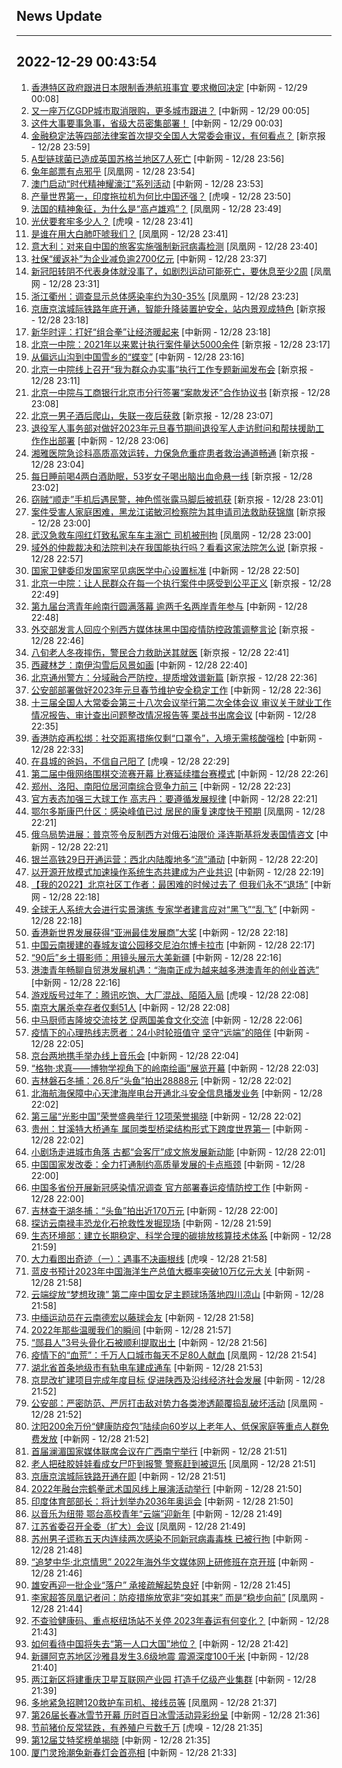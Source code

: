 ## News Update
---
2022-12-29 00:43:54
---
1. <a target="_blank" href="http://www.chinanews.com//dwq/2022/12-29/9923352.shtml">香港特区政府跟进日本限制香港航班事宜 要求撤回决定</a> [中新网 - 12/29 00:08]
2. <a target="_blank" href="http://www.chinanews.com//cj/2022/12-29/9923351.shtml">又一座万亿GDP城市取消限购，更多城市跟进？</a> [中新网 - 12/29 00:05]
3. <a target="_blank" href="http://www.chinanews.com//gn/2022/12-29/9923350.shtml">这件大事要事急事，省级大员密集部署！</a> [中新网 - 12/29 00:03]
4. <a target="_blank" href="https://www.bjnews.com.cn/detail-167223907514403.html">金融稳定法等四部法律案首次提交全国人大常委会审议，有何看点？</a> [新京报 - 12/28 23:59]
5. <a target="_blank" href="http://www.chinanews.com//gj/2022/12-28/9923349.shtml">A型链球菌已造成英国苏格兰地区7人死亡</a> [中新网 - 12/28 23:56]
6. <a target="_blank" href="https://news.ifeng.com/c/8M7gPnPxo11">兔年邮票有点邪乎</a> [凤凰网 - 12/28 23:54]
7. <a target="_blank" href="http://www.chinanews.com//dwq/2022/12-28/9923348.shtml">澳门启动“时代精神耀濠江”系列活动</a> [中新网 - 12/28 23:53]
8. <a target="_blank" href="https://www.huxiu.com/article/754556.html">产量世界第一，印度拖拉机为何比中国还强？</a> [虎嗅 - 12/28 23:50]
9. <a target="_blank" href="https://news.ifeng.com/c/8M7gaga14wn">法国的精神象征，为什么是“高卢雄鸡”？</a> [凤凰网 - 12/28 23:49]
10. <a target="_blank" href="https://www.huxiu.com/article/755010.html">光伏要套牢多少人？</a> [虎嗅 - 12/28 23:41]
11. <a target="_blank" href="https://news.ifeng.com/c/8M7gPnPxnxj">是谁在用大白肺吓唬我们？</a> [凤凰网 - 12/28 23:41]
12. <a target="_blank" href="https://news.ifeng.com/c/8M7g7v621TZ">意大利：对来自中国的旅客实施强制新冠病毒检测</a> [凤凰网 - 12/28 23:40]
13. <a target="_blank" href="http://www.chinanews.com//cj/2022/12-28/9923347.shtml">社保“缓返补”为企业减负逾2700亿元</a> [中新网 - 12/28 23:37]
14. <a target="_blank" href="https://news.ifeng.com/c/8M7g7v621S5">新冠阳转阴不代表身体就没事了，如剧烈运动可能死亡，要休息至少2周</a> [凤凰网 - 12/28 23:31]
15. <a target="_blank" href="https://news.ifeng.com/c/8M7f5nVLpKq">浙江衢州：调查显示总体感染率约为30-35%</a> [凤凰网 - 12/28 23:23]
16. <a target="_blank" href="https://www.bjnews.com.cn/detail-167223491514333.html">京唐京滨城际铁路年底开通，智能升降装置护安全，站内景观成特色</a> [新京报 - 12/28 23:18]
17. <a target="_blank" href="http://www.chinanews.com//cj/2022/12-28/9923345.shtml">新华时评：打好“组合拳”让经济暖起来</a> [中新网 - 12/28 23:18]
18. <a target="_blank" href="https://www.bjnews.com.cn/detail-1672241279169508.html">北京一中院：2021年以来累计执行案件量达5000余件</a> [新京报 - 12/28 23:17]
19. <a target="_blank" href="http://www.chinanews.com//sh/2022/12-28/9923344.shtml">从偏远山沟到中国雪乡的“蝶变”</a> [中新网 - 12/28 23:16]
20. <a target="_blank" href="https://www.bjnews.com.cn/detail-1672241288168325.html">北京一中院线上召开“我为群众办实事”执行工作专题新闻发布会</a> [新京报 - 12/28 23:11]
21. <a target="_blank" href="https://www.bjnews.com.cn/detail-1672241321168326.html">北京一中院与工商银行北京市分行签署“案款发还”合作协议书</a> [新京报 - 12/28 23:08]
22. <a target="_blank" href="https://www.bjnews.com.cn/detail-1672241333169509.html">北京一男子酒后爬山，失联一夜后获救</a> [新京报 - 12/28 23:07]
23. <a target="_blank" href="http://www.chinanews.com//gn/2022/12-28/9923343.shtml">退役军人事务部对做好2023年元旦春节期间退役军人走访慰问和帮扶援助工作作出部署</a> [中新网 - 12/28 23:06]
24. <a target="_blank" href="https://www.bjnews.com.cn/detail-1672241349169510.html">湘雅医院急诊科高质高效运转，力保急危重症患者救治通道畅通</a> [新京报 - 12/28 23:04]
25. <a target="_blank" href="https://www.bjnews.com.cn/detail-1672241357168327.html">每日睡前喝4两白酒助眠，53岁女子喝出脑出血命悬一线</a> [新京报 - 12/28 23:02]
26. <a target="_blank" href="https://www.bjnews.com.cn/detail-1672241372168328.html">窃贼“顺走”手机后遇民警，神色慌张露马脚后被抓获</a> [新京报 - 12/28 23:01]
27. <a target="_blank" href="https://www.bjnews.com.cn/detail-1672241380169511.html">案件受害人家庭困难，黑龙江诺敏河检察院为其申请司法救助获锦旗</a> [新京报 - 12/28 23:00]
28. <a target="_blank" href="https://news.ifeng.com/c/8M7dmAAz5SQ">武汉急救车闯红灯致私家车车主溺亡 司机被刑拘</a> [凤凰网 - 12/28 23:00]
29. <a target="_blank" href="https://www.bjnews.com.cn/detail-1672241401168329.html">域外的仲裁裁决和法院判决在我国能执行吗？看看这家法院怎么说</a> [新京报 - 12/28 22:57]
30. <a target="_blank" href="http://www.chinanews.com//gn/2022/12-28/9923342.shtml">国家卫健委印发国家罕见病医学中心设置标准</a> [中新网 - 12/28 22:50]
31. <a target="_blank" href="https://www.bjnews.com.cn/detail-1672241427168330.html">北京一中院：让人民群众在每一个执行案件中感受到公平正义</a> [新京报 - 12/28 22:49]
32. <a target="_blank" href="http://www.chinanews.com//gn/2022/12-28/9923341.shtml">第九届台湾青年岭南行圆满落幕 逾两千名两岸青年参与</a> [中新网 - 12/28 22:48]
33. <a target="_blank" href="https://www.bjnews.com.cn/detail-167223827114398.html">外交部发言人回应个别西方媒体抹黑中国疫情防控政策调整言论</a> [新京报 - 12/28 22:46]
34. <a target="_blank" href="https://www.bjnews.com.cn/detail-1672241435168331.html">八旬老人冬夜摔伤，警民合力救助送其就医</a> [新京报 - 12/28 22:41]
35. <a target="_blank" href="http://www.chinanews.com//sh/shipin/cns-d/2022/12-28/news946816.shtml">西藏林芝：南伊沟雪后风景如画</a> [中新网 - 12/28 22:40]
36. <a target="_blank" href="https://www.bjnews.com.cn/detail-167223551914352.html">北京通州警方：分域融合严防控，提质增效谱新篇</a> [新京报 - 12/28 22:36]
37. <a target="_blank" href="http://www.chinanews.com//gn/2022/12-28/9923335.shtml">公安部部署做好2023年元旦春节维护安全稳定工作</a> [中新网 - 12/28 22:36]
38. <a target="_blank" href="http://www.chinanews.com//gn/2022/12-28/9923337.shtml">十三届全国人大常委会第三十八次会议举行第二次全体会议 审议关于就业工作情况报告、审计查出问题整改情况报告等 栗战书出席会议</a> [中新网 - 12/28 22:35]
39. <a target="_blank" href="http://www.chinanews.com//dwq/2022/12-28/9923336.shtml">香港防疫再松绑：社交距离措施仅剩“口罩令”，入境无需核酸强检</a> [中新网 - 12/28 22:33]
40. <a target="_blank" href="https://www.huxiu.com/article/755047.html">在县城的爸妈，不信自己阳了</a> [虎嗅 - 12/28 22:29]
41. <a target="_blank" href="http://www.chinanews.com//ty/2022/12-28/9923295.shtml">第二届中俄网络围棋交流赛开幕 比赛延续擂台赛模式</a> [中新网 - 12/28 22:26]
42. <a target="_blank" href="http://www.chinanews.com//cj/2022/12-28/9923327.shtml">郑州、洛阳、南阳位居河南综合竞争力前三</a> [中新网 - 12/28 22:23]
43. <a target="_blank" href="http://www.chinanews.com//ty/2022/12-28/9923312.shtml">官方表态加强三大球工作 高志丹：要遵循发展规律</a> [中新网 - 12/28 22:21]
44. <a target="_blank" href="https://news.ifeng.com/c/8M7b3QiZrqB">鄂尔多斯康巴什区：感染峰值已过 居民的康复速度快于预期</a> [凤凰网 - 12/28 22:21]
45. <a target="_blank" href="http://www.chinanews.com//gj/2022/12-28/9923324.shtml">俄乌局势进展：普京签令反制西方对俄石油限价 泽连斯基将发表国情咨文</a> [中新网 - 12/28 22:21]
46. <a target="_blank" href="http://www.chinanews.com//cj/2022/12-28/9923328.shtml">银兰高铁29日开通运营：西北内陆腹地多“流”涌动</a> [中新网 - 12/28 22:20]
47. <a target="_blank" href="http://www.chinanews.com//cj/2022/12-28/9923334.shtml">以开源开放模式加速操作系统生态共建成为产业共识</a> [中新网 - 12/28 22:19]
48. <a target="_blank" href="http://www.chinanews.com//sh/shipin/cns/2022/12-28/news946815.shtml">【我的2022】北京社区工作者：最困难的时候过去了 但我们永不“退场”</a> [中新网 - 12/28 22:18]
49. <a target="_blank" href="http://www.chinanews.com//sh/2022/12-28/9923326.shtml">全球无人系统大会进行实景演练 专家学者建言应对“黑飞”“乱飞”</a> [中新网 - 12/28 22:18]
50. <a target="_blank" href="http://www.chinanews.com//dwq/2022/12-28/9923332.shtml">香港新世界发展获得“亚洲最佳发展商”大奖</a> [中新网 - 12/28 22:18]
51. <a target="_blank" href="http://www.chinanews.com//gn/2022/12-28/9923329.shtml">中国云南援建的春城友谊公园移交尼泊尔博卡拉市</a> [中新网 - 12/28 22:17]
52. <a target="_blank" href="http://www.chinanews.com//sh/2022/12-28/9923330.shtml">“90后”乡土摄影师：用镜头展示大美新疆</a> [中新网 - 12/28 22:16]
53. <a target="_blank" href="http://www.chinanews.com//dwq/2022/12-28/9923331.shtml">港澳青年畅聊自贸港发展机遇：“海南正成为越来越多港澳青年的创业首选”</a> [中新网 - 12/28 22:16]
54. <a target="_blank" href="https://www.huxiu.com/article/754895.html">游戏版号过年了：腾讯吃饱、大厂混战、陌陌入局</a> [虎嗅 - 12/28 22:08]
55. <a target="_blank" href="http://www.chinanews.com//sh/2022/12-28/9923325.shtml">南京大屠杀幸存者仅剩51人</a> [中新网 - 12/28 22:08]
56. <a target="_blank" href="http://www.chinanews.com//hr/2022/12-28/9923299.shtml">中马厨师吉隆坡交流技艺 促两国美食文化交流</a> [中新网 - 12/28 22:06]
57. <a target="_blank" href="http://www.chinanews.com//shipin/cns/2022/12-28/news946814.shtml">疫情下的心理热线志愿者：24小时轮班值守 坚守“远端”的陪伴</a> [中新网 - 12/28 22:05]
58. <a target="_blank" href="http://www.chinanews.com//cul/2022/12-28/9923309.shtml">京台两地携手举办线上音乐会</a> [中新网 - 12/28 22:04]
59. <a target="_blank" href="http://www.chinanews.com//cul/2022/12-28/9923308.shtml">“格物·求真——博物学视角下的岭南绘画”展览开幕</a> [中新网 - 12/28 22:03]
60. <a target="_blank" href="http://www.chinanews.com//sh/shipin/cns-d/2022/12-28/news946809.shtml">吉林磐石冬捕：26.8斤“头鱼”拍出28888元</a> [中新网 - 12/28 22:02]
61. <a target="_blank" href="http://www.chinanews.com//gn/2022/12-28/9923311.shtml">北海航海保障中心天津海岸电台开通北斗安全信息播发业务</a> [中新网 - 12/28 22:02]
62. <a target="_blank" href="http://www.chinanews.com//cul/2022/12-28/9923283.shtml">第三届“光影中国”荣誉盛典举行 12项荣誉揭晓</a> [中新网 - 12/28 22:02]
63. <a target="_blank" href="http://www.chinanews.com//sh/shipin/cns-d/2022/12-28/news946810.shtml">贵州：甘溪特大桥通车 属同类型桥梁结构形式下跨度世界第一</a> [中新网 - 12/28 22:02]
64. <a target="_blank" href="http://www.chinanews.com//cul/2022/12-28/9923280.shtml">小剧场走进城市角落 古都“会客厅”成文旅发展新动能</a> [中新网 - 12/28 22:01]
65. <a target="_blank" href="http://www.chinanews.com//cj/2022/12-28/9923318.shtml">中国国家发改委：全力打通制约高质量发展的卡点瓶颈</a> [中新网 - 12/28 22:00]
66. <a target="_blank" href="http://www.chinanews.com//gn/2022/12-28/9923305.shtml">中国多省份开展新冠感染情况调查 官方部署春运疫情防控工作</a> [中新网 - 12/28 22:00]
67. <a target="_blank" href="http://www.chinanews.com//sh/shipin/cns-d/2022/12-28/news946813.shtml">吉林查干湖冬捕：“头鱼”拍出近170万元</a> [中新网 - 12/28 22:00]
68. <a target="_blank" href="http://www.chinanews.com//shipin/cns-d/2022/12-28/news946808.shtml">探访云南禄丰恐龙化石抢救性发掘现场</a> [中新网 - 12/28 21:59]
69. <a target="_blank" href="http://www.chinanews.com//cj/2022/12-28/9923317.shtml">生态环境部：建立长期稳定、科学合理的碳排放核算技术体系</a> [中新网 - 12/28 21:59]
70. <a target="_blank" href="https://www.huxiu.com/article/754914.html">大力看图出奇迹（一）：遇事不决画根线</a> [虎嗅 - 12/28 21:58]
71. <a target="_blank" href="http://www.chinanews.com//cj/2022/12-28/9923314.shtml">蓝皮书预计2023年中国海洋生产总值大概率突破10万亿元大关</a> [中新网 - 12/28 21:58]
72. <a target="_blank" href="http://www.chinanews.com//ty/shipin/cns-d/2022/12-28/news946806.shtml">云端绽放“梦想玫瑰” 第二座中国女足主题球场落地四川凉山</a> [中新网 - 12/28 21:58]
73. <a target="_blank" href="http://www.chinanews.com//ty/shipin/cns-d/2022/12-28/news946807.shtml">中缅运动员在云南德宏以藤球会友</a> [中新网 - 12/28 21:58]
74. <a target="_blank" href="http://www.chinanews.com//shipin/cns-d/2022/12-28/news946811.shtml">2022年那些温暖我们的瞬间</a> [中新网 - 12/28 21:57]
75. <a target="_blank" href="http://www.chinanews.com//shipin/cns-d/2022/12-28/news946812.shtml">“郧县人”3号头骨化石被顺利提取出土</a> [中新网 - 12/28 21:56]
76. <a target="_blank" href="https://news.ifeng.com/c/8M7Xs5rnVc0">疫情下的“血荒”：千万人口城市每天不足80人献血</a> [凤凰网 - 12/28 21:54]
77. <a target="_blank" href="http://www.chinanews.com//cj/2022/12-28/9923306.shtml">湖北省首条地级市有轨电车建成通车</a> [中新网 - 12/28 21:53]
78. <a target="_blank" href="http://www.chinanews.com//cj/2022/12-28/9923304.shtml">京昆改扩建项目完成年度目标 促进陕西及沿线经济社会发展</a> [中新网 - 12/28 21:52]
79. <a target="_blank" href="https://news.ifeng.com/c/8M7YlcVB1zF">公安部：严密防范、严厉打击敌对势力各类渗透颠覆捣乱破坏活动</a> [凤凰网 - 12/28 21:52]
80. <a target="_blank" href="http://www.chinanews.com//sh/2022/12-28/9923302.shtml">沈阳200余万份“健康防疫包”陆续向60岁以上老年人、低保家庭等重点人群免费发放</a> [中新网 - 12/28 21:52]
81. <a target="_blank" href="http://www.chinanews.com//sh/2022/12-28/9923301.shtml">首届澜湄国家媒体联席会议在广西南宁举行</a> [中新网 - 12/28 21:51]
82. <a target="_blank" href="https://news.ifeng.com/c/8M7Yz02kGyO">老人把硅胶娃娃看成女尸吓到报警 警察赶到被逗乐</a> [凤凰网 - 12/28 21:51]
83. <a target="_blank" href="http://www.chinanews.com//tp/hd2011/2022/12-28/1055002.shtml">京唐京滨城际铁路开通在即</a> [中新网 - 12/28 21:51]
84. <a target="_blank" href="http://www.chinanews.com//sh/2022/12-28/9923298.shtml">2022年融台宗鹤拳武术国风线上展演活动举行</a> [中新网 - 12/28 21:50]
85. <a target="_blank" href="http://www.chinanews.com//gj/2022/12-28/9923307.shtml">印度体育部部长：将计划举办2036年奥运会</a> [中新网 - 12/28 21:50]
86. <a target="_blank" href="http://www.chinanews.com//sh/2022/12-28/9923300.shtml">以音乐为纽带 鄂台高校青年“云端”迎新年</a> [中新网 - 12/28 21:49]
87. <a target="_blank" href="https://news.ifeng.com/c/8M7YzSyyj3y">江苏省委召开全委（扩大）会议</a> [凤凰网 - 12/28 21:49]
88. <a target="_blank" href="http://www.chinanews.com//sh/2022/12-28/9923296.shtml">苏州男子谎称五天内连续两次感染不同新冠病毒毒株 已被行拘</a> [中新网 - 12/28 21:48]
89. <a target="_blank" href="http://www.chinanews.com//hr/2022/12-28/9923275.shtml">“追梦中华·北京情思” 2022年海外华文媒体网上研修班在京开班</a> [中新网 - 12/28 21:46]
90. <a target="_blank" href="http://www.chinanews.com//cj/2022/12-28/9923294.shtml">雄安再迎一批企业“落户” 承接疏解起势良好</a> [中新网 - 12/28 21:45]
91. <a target="_blank" href="https://news.ifeng.com/c/8M7YzSyyj3g">李家超答凤凰记者问：防疫措施放宽非“突如其来” 而是“稳步向前”</a> [凤凰网 - 12/28 21:44]
92. <a target="_blank" href="http://www.chinanews.com//cj/2022/12-28/9923297.shtml">不查验健康码、重点枢纽场站不关停 2023年春运有何变化？</a> [中新网 - 12/28 21:43]
93. <a target="_blank" href="http://www.chinanews.com//cj/2022/12-28/9923293.shtml">如何看待中国将失去“第一人口大国”地位？</a> [中新网 - 12/28 21:42]
94. <a target="_blank" href="http://www.chinanews.com//sh/2022/12-28/9923292.shtml">新疆阿克苏地区沙雅县发生3.6级地震 震源深度100千米</a> [中新网 - 12/28 21:40]
95. <a target="_blank" href="http://www.chinanews.com//cj/2022/12-28/9923290.shtml">两江新区将建重庆卫星互联网产业园 打造千亿级产业集群</a> [中新网 - 12/28 21:39]
96. <a target="_blank" href="https://news.ifeng.com/c/8M7WqeybzhX">多地紧急招聘120救护车司机、接线员等</a> [凤凰网 - 12/28 21:37]
97. <a target="_blank" href="http://www.chinanews.com//sh/2022/12-28/9923291.shtml">第26届长春冰雪节开幕 历时百日冰雪活动异彩纷呈</a> [中新网 - 12/28 21:36]
98. <a target="_blank" href="https://www.huxiu.com/article/754759.html">节前猪价反常猛跌，有养殖户亏数千万</a> [虎嗅 - 12/28 21:35]
99. <a target="_blank" href="http://www.chinanews.com//sh/2022/12-28/9923287.shtml">第12届艾特奖榜单揭晓</a> [中新网 - 12/28 21:35]
100. <a target="_blank" href="http://www.chinanews.com//sh/2022/12-28/9923266.shtml">厦门灵玲潮兔新春灯会首亮相</a> [中新网 - 12/28 21:33]

